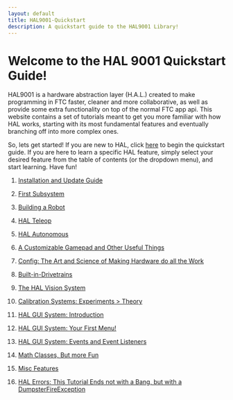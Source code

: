 ```yaml
---
layout: default
title: HAL9001-Quickstart
description: A quickstart guide to the HAL9001 Library!
---
```

# Welcome to the HAL 9001 Quickstart Guide!

HAL9001 is a hardware abstraction layer (H.A.L.) created to make programming in FTC faster, cleaner and more collaborative, as well as provide some extra functionality on top of the normal FTC app api. This website contains a set of tutorials meant to get you more familiar with how HAL works, starting with its most fundamental features and eventually branching off into more complex ones.

So, lets get started! If you are new to HAL, click [here](_dropdown/installation.md) to begin the quickstart guide. If you are here to learn a specific HAL feature, simply select your desired feature from the table of contents (or the dropdown menu), and start learning. Have fun!

1. [Installation and Update Guide](_dropdown/installation.md)

2. [First Subsystem](_dropdown/first-subsystem.md)

3. [Building a Robot](_dropdown/building-a-robot.md)

4. [HAL Teleop](_dropdown/hal-teleop.md)

5. [HAL Autonomous](_dropdown/hal-autonomous.md)

6. [A Customizable Gamepad and Other Useful Things](_dropdown/custom-gamepad.md)

7. [Config: The Art and Science of Making Hardware do all the Work](_dropdown/hal-config.md)

8. [Built-in-Drivetrains](_dropdown/built-in-drivetrains.md)

9. [The HAL Vision System](index.md)

10. [Calibration Systems: Experiments > Theory](index.md)

11. [HAL GUI System: Introduction](index.md)

12. [HAL GUI System: Your First Menu!](index.md)

13. [HAL GUI System: Events and Event Listeners](index.md)

14. [Math Classes, But more Fun](index.md)

15. [Misc Features](index.md)

16. [HAL Errors: This Tutorial Ends not with a Bang, but with a DumpsterFireException](index.md)
